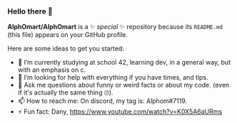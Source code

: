 ### Hello there 👋


**AlphOmart/AlphOmart** is a ✨ _special_ ✨ repository because its `README.md` (this file) appears on your GitHub profile.

Here are some ideas to get you started:

- 🔭 I’m currently studying at school 42, learning dev, in a general way, but with an emphasis on c.
- 🤔 I’m looking for help with everything if you have times, and tips.
- 💬 Ask me questions about funny or weird facts or about my code. (even if it's actually the same thing 🙄).
- 📫 How to reach me: On discord, my tag is: Alphom#7119.
- ⚡ Fun fact: Dany, https://www.youtube.com/watch?v=K0X5A6aURms
